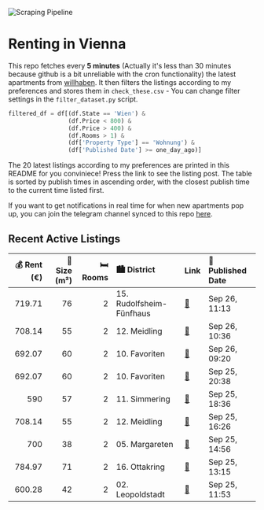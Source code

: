![Scraping Pipeline](https://github.com/AthomsG/renting-in-vienna/actions/workflows/run_pipeline.yml/badge.svg)


# Renting in Vienna

This repo fetches every **5 minutes** (Actually it's less than 30 minutes because github is a bit unreliable with the cron functionality) the latest apartments from [willhaben](https://www.willhaben.at/).
It then filters the listings according to my preferences and stores them in `check_these.csv` - You can change filter settings in the `filter_dataset.py` script.

```python
filtered_df = df[(df.State == 'Wien') & 
                 (df.Price < 800) &
                 (df.Price > 400) &
                 (df.Rooms > 1) &
                 (df['Property Type'] == 'Wohnung') &
                 (df['Published Date'] >= one_day_ago)]
```

The 20 latest listings according to my preferences are printed in this README for you conviniece! Press the link to see the listing post.
The table is sorted by publish times in ascending order, with the closest publish time to the current time listed first.

If you want to get notifications in real time for when new apartments pop up, you can join the telegram channel synced to this repo [here](https://t.me/+1HPAYOf5BSsyNTlk).

## Recent Active Listings

|   💰 Rent (€) |   📏 Size (m²) |   🛏️ Rooms | 🏙️ District              | Link                                                                                                                                                                                                                              | 📅 Published Date   |
|-------------:|--------------:|-----------:|:-------------------------|:----------------------------------------------------------------------------------------------------------------------------------------------------------------------------------------------------------------------------------|:-------------------|
|       719.71 |            76 |          2 | 15. Rudolfsheim-Fünfhaus | [🔗](https://www.willhaben.at/iad/immobilien/d/mietwohnungen/wien/wien-1150-rudolfsheim-f%C3%BCnfhaus/altbauwohnung-zu-vermieten-2015271500/)                                                                                      | Sep 26, 11:13      |
|       708.14 |            55 |          2 | 12. Meidling             | [🔗](https://www.willhaben.at/iad/immobilien/d/mietwohnungen/wien/wien-1120-meidling/am-migazziplatz-%2A%2A%2A-n%C3%A4he-u4/u6-station-%2A%2A%2A-2-zimmer-mit-separater-k%C3%BCche-%2A%2A%2A-beim-theresienbad-/-park-1249928986/) | Sep 26, 10:36      |
|       692.07 |            60 |          2 | 10. Favoriten            | [🔗](https://www.willhaben.at/iad/immobilien/d/mietwohnungen/wien/wien-1100-favoriten/n%C3%A4he-u1-station-keplerplatz---2-zimmer-mit-separater-k%C3%BCche---beim-wiener-hauptbahnhof-1405204533/)                                 | Sep 26, 09:20      |
|       692.07 |            60 |          2 | 10. Favoriten            | [🔗](https://www.willhaben.at/iad/immobilien/d/mietwohnungen/wien/wien-1100-favoriten/2-zimmerwohnung-in-der-gudrunstrasse-n%C3%A4he-u1-860856904/)                                                                                | Sep 25, 20:38      |
|       590    |            57 |          2 | 11. Simmering            | [🔗](https://www.willhaben.at/iad/immobilien/d/mietwohnungen/wien/wien-1110-simmering/direktvergabe---2-zimmer-wohnung-mit-balkon-%285768-m%C2%B2%29-1604038231/)                                                                  | Sep 25, 18:36      |
|       708.14 |            55 |          2 | 12. Meidling             | [🔗](https://www.willhaben.at/iad/immobilien/d/mietwohnungen/wien/wien-1120-meidling/unbefristete-ruhelage-am-migazziplatz-918292870/)                                                                                             | Sep 25, 16:26      |
|       700    |            38 |          2 | 05. Margareten           | [🔗](https://www.willhaben.at/iad/immobilien/d/mietwohnungen/wien/wien-1050-margareten/provisionsfreie-mietwohnung-in-top-lage-38m2-1850995236/)                                                                                   | Sep 25, 14:56      |
|       784.97 |            71 |          2 | 16. Ottakring            | [🔗](https://www.willhaben.at/iad/immobilien/d/mietwohnungen/wien/wien-1160-ottakring/gro%C3%9Fz%C3%BCgige-altbauwohnung-mit-guter-anbindung--unbefristet%21-992961644/)                                                           | Sep 25, 13:15      |
|       600.28 |            42 |          2 | 02. Leopoldstadt         | [🔗](https://www.willhaben.at/iad/immobilien/d/mietwohnungen/wien/wien-1020-leopoldstadt/besichtigung-am-30.09.2025-16:30-18:30---425m%C2%B2-wohnung-im-2.-bezirk-1643344524/)                                                     | Sep 25, 11:53      |

